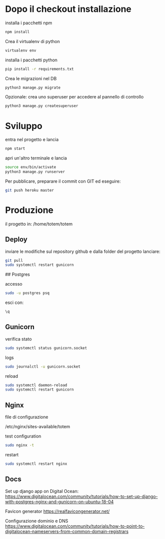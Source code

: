 # Dopo il checkout installazione

installa i pacchetti npm

```bash
npm install
```

Crea il virtualenv di python

```bash
virtualenv env
```

installa i pacchetti python

```bash
pip install -r requirements.txt
```

Crea le migrazioni nel DB

```bash
python3 manage.py migrate
```

Opzionale: crea uno superuser per accedere al pannello di controllo

```bash
python3 manage.py createsuperuser
```

# Sviluppo

entra nel progetto e lancia

```bash
npm start
```

apri un'altro terminale e lancia

```bash
source env/bin/activate
python3 manage.py runserver
```

Per pubblicare, preparare il commit con GIT ed eseguire:

```bash
git push heroku master
```

# Produzione

il progetto in: /home/totem/totem

## Deploy

inviare le modifiche sul repository github e dalla folder del progetto lanciare:

```bash
git pull
sudo systemctl restart gunicorn
```

## Postgres

accesso

```bash
sudo -u postgres psq
```

esci con:

```bash
\q
```

## Gunicorn

verifica stato

```bash
sudo systemctl status gunicorn.socket
```

logs

```bash
sudo journalctl -u gunicorn.socket
```

reload

```bash
sudo systemctl daemon-reload
sudo systemctl restart gunicorn
```

## Nginx

file di configurazione

/etc/nginx/sites-available/totem

test configuration

```bash
sudo nginx -t
```

restart

```bash
sudo systemctl restart nginx
```

## Docs

Set up django app on Digital Ocean:
https://www.digitalocean.com/community/tutorials/how-to-set-up-django-with-postgres-nginx-and-gunicorn-on-ubuntu-18-04

Favicon generator
https://realfavicongenerator.net/

Configurazione dominio e DNS
https://www.digitalocean.com/community/tutorials/how-to-point-to-digitalocean-nameservers-from-common-domain-registrars
